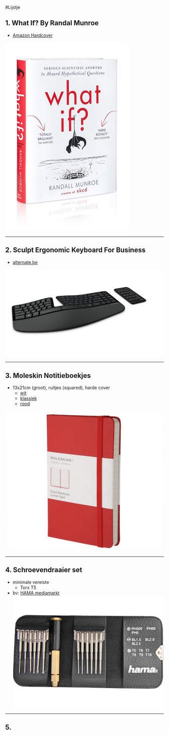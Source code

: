 #Lijstje

## 1. What If? By Randal Munroe
- [Amazon Hardcover](http://www.amazon.co.uk/What-If-Scientific-Hypothetical-Questions/dp/1848549571/ref=tmm_hrd_swatch_0?_encoding=UTF8&sr=&qid=)

![What if ? boek](./whatif.jpg)

<hr />

## 2. Sculpt Ergonomic Keyboard For Business
- [alternate.be](http://www.alternate.be/Microsoft/Sculpt-Ergonomic-Keyboard-for-Business/html/product/1102266)

![Sculpt keyboard](./sculpt.jpg)

<hr />

## 3. Moleskin Notitieboekjes
- 13x21cm (groot), ruitjes (squared), harde cover
	- [wit](http://store.moleskine.com/bel/nl-nl/catalog/detail/white-notebook/taccuino0bianco?ic=6thYig%3D%3D)
	- [klassiek](http://store.moleskine.com/bel/nl-nl/catalog/detail/classic-notebook/taccuino0classico?ic=2L0gHw%3D%3D)
	- [rood](http://store.moleskine.com/bel/nl-nl/catalog/detail/hard-cover-coloured-notebook/taccuino0colorato0hard?ic=ruqt1g%3D%3D)

![Moleskin notitieboekjes](./moleskin.jpg)

<hr />

## 4. Schroevendraaier set

- minimale vereiste
	- Torx T5
- bv: [HAMA mediamarkt](http://www.mediamarkt.be/mcs/product/HAMA-39694-Mini-schroevendraaier-set-Televisie-%26-Audio-Buy-online-at-MediaMarkt,98952,502728,652331.html?langId=-17)
![HAMA miniset](hama.png)

<hr />

## 5. 